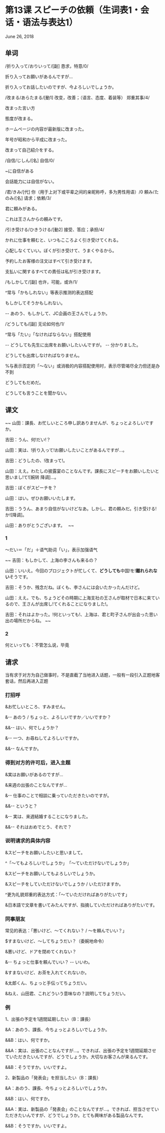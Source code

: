 # 第13课 スピーチの依頼（生词表1・会话・语法与表达1）
June 26, 2018

## 单词
/折り入って/おりいって/[副] 恳求，特意/0/

折り入ってお願いがあるんですが…

折り入ってお話したいのですが、今よろしいでしょうか。

/改まる/あらたまる/[動1] 改变，改善；（语言、态度、着装等） 郑重其事/4/

改まった言い方

態度が改まる。

ホームページの内容が最新版に改まった。

年号が昭和から平成に改まった。

改まって自己紹介をする。

/自信/じしん/[名] 自信/0/

~に自信がある

会話能力には自信がない。

/君/きみ/[代] 你（用于上对下或平辈之间的亲昵称呼，多为男性用语）/0
頼み/たのみ/[名] 请求；依赖/3/

君に頼みがある。

これは王さんからの頼みです。

/引き受ける/ひきうける/[動2] 接受、答应；承担/4/

かれに仕事を頼むと、いつもこころよく引き受けてくれる。

心配しなくていい。ぼくが引き受けて、うまくやるから。

予約したお客様の注文はすべて引き受けます。

支払いに関するすべての責任は私が引き受けます。

/もしかして/[副] 也许，可能，或许/1/

^常与「かもしれない」等表示推测的表达搭配

もしかしてそうかもしれない。

-- あのう、もしかして、JC企画の王さんでしょうか。

/どうしても/[副] 无论如何也/1/

^常与「たい」「なければならない」搭配使用

-- どうしても先生に出席をお願いしたいんですが。 -- 分かりました。

どうしても出席しなければなりません。

%与表示否定的「～ない」或消极的内容搭配使用时，表示尽管竭尽全力但还是办不到

どうしてもだめだ。

どうしても言うことを聞かない。

## 课文
~~
山田：課長、お忙しいところ申し訳ありませんが、ちょっとよろしいですか。

吉田：うん、何!だい!？

山田：実は、!折り入って!お願いしたいことがあるんですが…。

吉田：どうしたの、!改まって!。 

山田：ええ。わたしの披露宴のことなんです。課長にスピーチをお願いしたいと思いまし!て![婉转 降调]…。

吉田：ぼくがスピーチを？

山田：はい。ぜひお願いいたします。

吉田：ううん、あまり自信がないけどなあ。しかし、君の頼みだ。引き受ける!か![降调]。

山田：ありがとうございます。　
~~

### 1
～だい＝「だ」＋语气助词「い」，表示加强语气

~~
吉田：もしかして、上海の李さんも来るの？

山田：いいえ。今回のプロジェクトが忙しくて、**どうしても**中国!を!**離れられない**そうです。

吉田：そうか、残念だね。ぼくも、李さんには会いたかったんだけど。

山田：ええ。でも、ちょうどその時期に上海支社の王さんが取材で日本に来ているので、王さんが出席し!てくれることになりました!。

吉田：それはよかった。!何といっても!、上海は、君と町子さんが出会った思い出の場所だからね。
~~

### 2
何といっても：不管怎么说，毕竟

## 请求
当有求于对方为自己做事时，不是直截了当地进入话题，一般有一段引入正题地客套话，然后再进入正题

### 打招呼
&お忙しいところ、すみません。

&-- あのう / ちょっと、よろしいですか／いいですか？

&&-- はい、何でしょうか？

&-- 一つ、お尋ねしてよろしいですか。

&&-- なんですか。

### 得到对方的许可后，进入主题
&実はお願いがあるのですが…

&来週の出張のことなんですが…

&-- 仕事のことで相談に乗っていただきたいのですが。

&&-- というと？

&-- 実は、来週結婚することになりました。

&&-- それはおめでとう、それで？

### 说明请求的具体内容
&スピーチをお願いしたいと思いまして。

^「～てもよろしいでしょうか」　「～ていただけないでしょうか」

&スピーチをお願いしてもよろしいでしょうか。

&スピーチをしていただけないでしょうか / いただけますか。

^更为礼貌郑重的表达方式：「～ていただければありがたいです」

&日本語で文章を書いてみたんですが、指摘していただければありがたいです。

### 同事朋友
常见的表达：「悪いけど、～てくれない？ / ～を頼んでいい？」

$すまないけど、～してちょうだい？（委婉地命令）

&悪いけど、ドアを閉めてくれない？

&-- ちょっと仕事を頼んでいい？   -- いいわ。

&すまないけど、お茶を入れてくれないか。

&太郎くん、ちょっと手伝ってちょうだい。

&ねえ、山田君、これどういう意味なの？説明してちょうだい。

### 例
1、出張の予定を1週間延期したい（B：課長）

&A：あのう、課長、今ちょっとよろしいでしょうか。

&&B：はい、何ですか。

&&A：実は、出張のことなんですが…。できれば、出張の予定を1週間延期させていただきたいんですが、どうでしょうか。大切なお客さんが来るんです。

&&B：そうですか。いいですよ。

2、新製品の「発表会」を担当したい（B：課長）

&A：あのう、課長、今ちょっとよろしいでしょうか。

&&B：はい、何ですか。

&&A：実は、新製品の「発表会」のことなんですが…。できれば、担当させていただきたいんですが、どうでしょうか。とても興味がある製品なんです。

&&B：そうですか。いいですよ。
